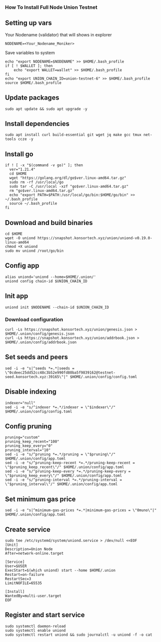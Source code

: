 ### How To Install Full Node Union Testnet

## Setting up vars
Your Nodename (validator) that will shows in explorer
```
NODENAME=<Your_Nodename_Moniker>
```

Save variables to system
```
echo "export NODENAME=$NODENAME" >> $HOME/.bash_profile
if [ ! $WALLET ]; then
	echo "export WALLET=wallet" >> $HOME/.bash_profile
fi
echo "export UNION_CHAIN_ID=union-testnet-6" >> $HOME/.bash_profile
source $HOME/.bash_profile
```

## Update packages
```
sudo apt update && sudo apt upgrade -y
```

## Install dependencies
```
sudo apt install curl build-essential git wget jq make gcc tmux net-tools ccze -y
```

## Install go
```
if ! [ -x "$(command -v go)" ]; then
  ver="1.21.4"
  cd $HOME
  wget "https://golang.org/dl/go$ver.linux-amd64.tar.gz"
  sudo rm -rf /usr/local/go
  sudo tar -C /usr/local -xzf "go$ver.linux-amd64.tar.gz"
  rm "go$ver.linux-amd64.tar.gz"
  echo "export PATH=$PATH:/usr/local/go/bin:$HOME/go/bin" >> ~/.bash_profile
  source ~/.bash_profile
fi
```

## Download and build binaries
```
cd $HOME
wget -O uniond https://snapshot.konsortech.xyz/union/uniond-v0.19.0-linux-amd64
chmod +X uniond
sudo mv uniond /root/go/bin
```

## Config app
```
alias uniond='uniond --home=$HOME/.union/'
uniond config chain-id $UNION_CHAIN_ID
```

## Init app
```
uniond init $NODENAME --chain-id $UNION_CHAIN_ID
```

### Download configuration
```
curl -Ls https://snapshot.konsortech.xyz/union/genesis.json > $HOME/.union/config/genesis.json
curl -Ls https://snapshot.konsortech.xyz/union/addrbook.json > $HOME/.union/config/addrbook.json
```

## Set seeds and peers
```
sed -i -e "s|^seeds *=.*|seeds = \"0cdeec25dd52cc48c3b52e990fd80ba5f9839162@testnet-seed.konsortech.xyz:39165\"|" $HOME/.union/config/config.toml
```

## Disable indexing
```
indexer="null"
sed -i -e "s/^indexer *=.*/indexer = \"$indexer\"/" $HOME/.union/config/config.toml
```

## Config pruning
```
pruning="custom"
pruning_keep_recent="100"
pruning_keep_every="0"
pruning_interval="10"
sed -i -e "s/^pruning *=.*/pruning = \"$pruning\"/" $HOME/.union/config/app.toml
sed -i -e "s/^pruning-keep-recent *=.*/pruning-keep-recent = \"$pruning_keep_recent\"/" $HOME/.union/config/app.toml
sed -i -e "s/^pruning-keep-every *=.*/pruning-keep-every = \"$pruning_keep_every\"/" $HOME/.union/config/app.toml
sed -i -e "s/^pruning-interval *=.*/pruning-interval = \"$pruning_interval\"/" $HOME/.union/config/app.toml
```

## Set minimum gas price
```
sed -i -e "s|^minimum-gas-prices *=.*|minimum-gas-prices = \"0muno\"|" $HOME/.union/config/app.toml
```

## Create service
```
sudo tee /etc/systemd/system/uniond.service > /dev/null <<EOF
[Unit]
Description=Union Node
After=network-online.target

[Service]
User=$USER
ExecStart=$(which uniond) start --home $HOME/.union
Restart=on-failure
RestartSec=3
LimitNOFILE=65535

[Install]
WantedBy=multi-user.target
EOF
```

## Register and start service
```
sudo systemctl daemon-reload
sudo systemctl enable uniond
sudo systemctl restart uniond && sudo journalctl -u uniond -f -o cat
```

